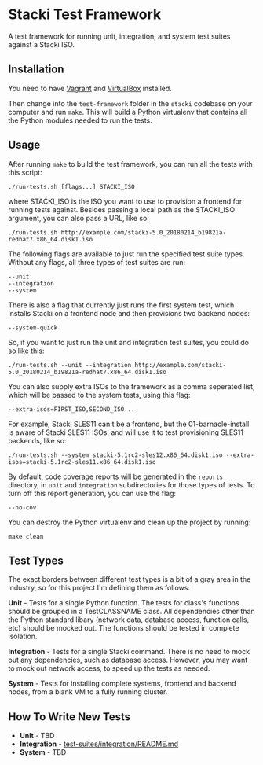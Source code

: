 # Stacki Test Framework

A test framework for running unit, integration, and system test suites against a Stacki ISO.

## Installation

You need to have [Vagrant](https://www.vagrantup.com/) and [VirtualBox](https://www.virtualbox.org/) installed.

Then change into the `test-framework` folder in the `stacki` codebase on your computer and run `make`. This will build a Python virtualenv that contains all the Python modules needed to run the tests.

## Usage

After running `make` to build the test framework, you can run all the tests with this script:
    
    ./run-tests.sh [flags...] STACKI_ISO

where STACKI_ISO is the ISO you want to use to provision a frontend for running tests against. Besides passing a local path as the STACKI_ISO argument, you can also pass a URL, like so:

    ./run-tests.sh http://example.com/stacki-5.0_20180214_b19821a-redhat7.x86_64.disk1.iso

The following flags are available to just run the specified test suite types. Without any flags, all three types of test suites are run:

    --unit
    --integration
    --system

There is also a flag that currently just runs the first system test, which installs Stacki on a frontend node and then provisions two backend nodes:

    --system-quick

So, if you want to just run the unit and integration test suites, you could do so like this:

    ./run-tests.sh --unit --integration http://example.com/stacki-5.0_20180214_b19821a-redhat7.x86_64.disk1.iso

You can also supply extra ISOs to the framework as a comma seperated list, which will be passed to the system tests, using this flag:

    --extra-isos=FIRST_ISO,SECOND_ISO...

For example, Stacki SLES11 can't be a frontend, but the 01-barnacle-install is aware of Stacki SLES11 ISOs, and will use it to test provisioning SLES11 backends, like so:
    
    ./run-tests.sh --system stacki-5.1rc2-sles12.x86_64.disk1.iso --extra-isos=stacki-5.1rc2-sles11.x86_64.disk1.iso

By default, code coverage reports will be generated in the `reports` directory, in `unit` and `integration` subdirectories for those types of tests. To turn off this report generation, you can use the flag:

    --no-cov

You can destroy the Python virtualenv and clean up the project by running:

    make clean

## Test Types

The exact borders between different test types is a bit of a gray area in the industry, so for this project I'm defining them as follows:

**Unit** - Tests for a single Python function. The tests for class's functions should be grouped in a TestCLASSNAME class. All dependencies other than the Python standard libary (network data, database access, function calls, etc) should be mocked out. The functions should be tested in complete isolation.

**Integration** - Tests for a single Stacki command. There is no need to mock out any dependencies, such as database
access. However, you may want to mock out network access, to speed up the tests as needed.

**System** - Tests for installing complete systems, frontend and backend nodes, from a blank VM to a fully running cluster.

## How To Write New Tests

* **Unit** - TBD
* **Integration** - [test-suites/integration/README.md](test-suites/integration/README.md)
* **System** - TBD
